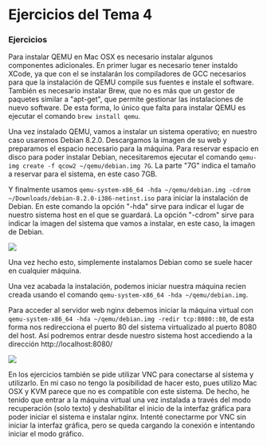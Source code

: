 # Ejercicios del Tema 4

### Ejercicios

Para instalar QEMU en Mac OSX es necesario instalar algunos componentes adicionales. En primer lugar es necesario tener instaldo XCode, ya que con el se instalarán los compiladores de GCC necesarios para que la instalación de QEMU compile sus fuentes e instale el software. También es necesario instalar Brew, que no es más que un gestor de paquetes similar a "apt-get", que permite gestionar las instalaciones de nuevo software. De esta forma, lo único que falta para instalar QEMU es ejecutar el comando `brew install qemu`.

Una vez instalado QEMU, vamos a instalar un sistema operativo; en nuestro caso usaremos Debian 8.2.0. Descargamos la imagen de su web y preparamos el espacio necesario para la máquina. Para reservar espacio en disco para poder instalar Debian, necesitaremos ejecutar el comando `qemu-img create -f qcow2 ~/qemu/debian.img 7G`. La parte "7G" indica el tamaño a reservar para el sistema, en este caso 7GB.

Y finalmente usamos `qemu-system-x86_64 -hda ~/qemu/debian.img -cdrom ~/Downloads/debian-8.2.0-i386-netinst.iso` para iniciar la instalación de Debian. En este comando la opción "-hda" sirve para indicar el lugar de nuestro sistema host en el que se guardará. La opción "-cdrom" sirve para indicar la imagen del sistema que vamos a instalar, en este caso, la imagen de Debian.

![](http://i.imgur.com/96SkF4F.png)


Una vez hecho esto, simplemente instalamos Debian como se suele hacer en cualquier máquina.

Una vez acabada la instalación, podemos iniciar nuestra máquina recien creada usando el comando `qemu-system-x86_64 -hda ~/qemu/debian.img`.


Para acceder al servidor web nginx debemos iniciar la máquina virtual con `qemu-system-x86_64 -hda ~/qemu/debian.img -redir tcp:8080::80`, de esta forma nos redirecciona el puerto 80 del sistema virtualizado al puerto 8080 del host. Así podremos entrar desde nuestro sistema host accediendo a la dirección http://localhost:8080/

![](http://i.imgur.com/swTMt1F.png)


En los ejercicios también se pide utilizar VNC para conectarse al sistema y utilizarlo. En mi caso no tengo la posibilidad de hacer esto, pues utilizo Mac OSX y KVM parece que no es compatible con este sistema. De hecho, he tenido que entrar a la máquina virtual una vez instalada a través del modo recuperación (solo texto) y deshabilitar el inicio de la interfaz gráfica para poder iniciar el sistema e instalar nginx. Intenté conectarme por VNC sin iniciar la interfaz gráfica, pero se queda cargando la conexión e intentando iniciar el modo gráfico.
